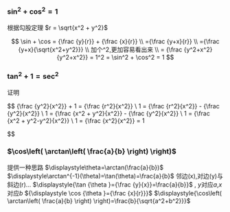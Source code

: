 

### ${\displaystyle \sin^2 + \cos^2 = 1}$

 根据勾股定理 $r = \sqrt{x^2 + y^2}$

$$
\sin + \cos = {\frac {y}{r}} + {\frac {x}{r}}
\\
={\frac {y+x}{r}}
\\
={\frac {y+x}{\sqrt{x^2+y^2}}}
\\ 加个^2,更加容易看出来
\\
= {\frac {y^2+x^2}{y^2+x^2}} = 1^2 = \sin^2 + \cos^2 = 1
$$

### ${\displaystyle \tan^2 + 1 = \sec^2}$

证明

$$
{\frac {y^2}{x^2}} + 1 = {\frac {r^2}{x^2}}
\\
1 = {\frac {r^2}{x^2}} - {\frac {y^2}{x^2}}
\\
1 = {\frac {x^2 + y^2}{x^2}} - {\frac {y^2}{x^2}}
\\
1 = {\frac {x^2 + y^2-y^2}{x^2}}
\\
1 = {\frac {x^2}{x^2}} = 1

$$

### $\cos\left( \arctan\left( \frac{a}{b} \right) \right)$
提供一种思路
$\displaystyle\theta=\arctan(\frac{a}{b})$
$\displaystyle\arctan^{-1}(\theta)=\tan(\theta)=\frac{a}{b}$
邻边(x),对边(y)与斜边(r)...
$\displaystyle{\tan {\theta }={\frac {y}{x}}=\frac{a}{b}}$   , $y$对应$a$,$x$对应$b$
${\displaystyle \cos {\theta }={\frac {x}{r}}}$ 
$\displaystyle{\cos\left( \arctan\left( \frac{a}{b} \right) \right)=\frac{b}{\sqrt{a^2+b^2}}}$
